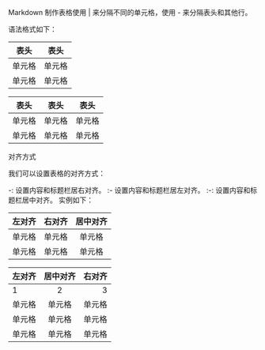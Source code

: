 Markdown 制作表格使用 | 来分隔不同的单元格，使用 - 来分隔表头和其他行。

语法格式如下：

|  表头   | 表头  |
|  ----  | ----  |
| 单元格  | 单元格 |
| 单元格  | 单元格 |


|表头|表头|表头|
|----|--|-----|
|单元格|单元格|单元格|
|单元格|单元格|单元格|













对齐方式

我们可以设置表格的对齐方式：

-: 设置内容和标题栏居右对齐。
:- 设置内容和标题栏居左对齐。
:-: 设置内容和标题栏居中对齐。
实例如下：

| 左对齐 | 右对齐 | 居中对齐 |
| :-----| ----: | :----: |
| 单元格 | 单元格 | 单元格 |
| 单元格 | 单元格 | 单元格 |


|左对齐|居中对齐|右对齐|
|:---|:-----:|---:|
|1|2|3|
|单元格|单元格|单元格|
|单元格|单元格|单元格|
|单元格|单元格|单元格|



